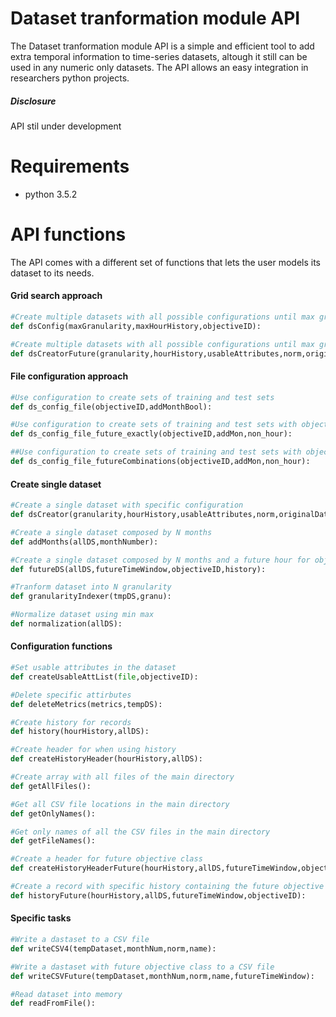 # Dataset tranformation module API

The Dataset tranformation module API is a simple and efficient tool to add extra temporal information to time-series datasets, altough it still can be used in any numeric only datasets. The API allows an easy integration in researchers python projects.

##### Disclosure
API stil under development


# Requirements
- python 3.5.2

# API functions

The API comes with a different set of functions that lets the user models its dataset to its needs.

#### Grid search approach
```python
#Create multiple datasets with all possible configurations until max granularity and history
def dsConfig(maxGranularity,maxHourHistory,objectiveID):
```

```python
#Create multiple datasets with all possible configurations until max granularity and history with a range of specific future hours for objective class
def dsCreatorFuture(granularity,hourHistory,usableAttributes,norm,originalDataset,monthNum,objectiveID,name,futureTimeWindow,non_hour):
```

#### File configuration approach

```python
#Use configuration to create sets of training and test sets
def ds_config_file(objectiveID,addMonthBool):
```

```python
#Use configuration to create sets of training and test sets with objective class of a specific hour
def ds_config_file_future_exactly(objectiveID,addMon,non_hour):
```

```python
##Use configuration to create sets of training and test sets with objective class consisting of a range of specific hours
def ds_config_file_futureCombinations(objectiveID,addMon,non_hour):
```


#### Create single dataset
```python
#Create a single dataset with specific configuration
def dsCreator(granularity,hourHistory,usableAttributes,norm,originalDataset,monthNum,objectiveID,name):
```

```python
#Create a single dataset composed by N months
def addMonths(allDS,monthNumber):
```

```python
#Create a single dataset composed by N months and a future hour for objective class
def futureDS(allDS,futureTimeWindow,objectiveID,history):
```

```python
#Tranform dataset into N granularity
def granularityIndexer(tmpDS,granu):
```

```python
#Normalize dataset using min max
def normalization(allDS):
```

#### Configuration functions
```python
#Set usable attributes in the dataset
def createUsableAttList(file,objectiveID):
```

```python
#Delete specific attirbutes
def deleteMetrics(metrics,tempDS):
```

```python
#Create history for records
def history(hourHistory,allDS):
```

```python
#Create header for when using history
def createHistoryHeader(hourHistory,allDS):
```

```python
#Create array with all files of the main directory
def getAllFiles():
```

```python
#Get all CSV file locations in the main directory
def getOnlyNames():
```

```python
#Get only names of all the CSV files in the main directory
def getFileNames():
```

```python
#Create a header for future objective class
def createHistoryHeaderFuture(hourHistory,allDS,futureTimeWindow,objectiveID):
```

```python
#Create a record with specific history containing the future objective class
def historyFuture(hourHistory,allDS,futureTimeWindow,objectiveID):
```

#### Specific tasks

```python
#Write a dastaset to a CSV file
def writeCSV4(tempDataset,monthNum,norm,name):
```

```python
#Write a dastaset with future objective class to a CSV file
def writeCSVFuture(tempDataset,monthNum,norm,name,futureTimeWindow):
```

```python
#Read dataset into memory
def readFromFile():
```
